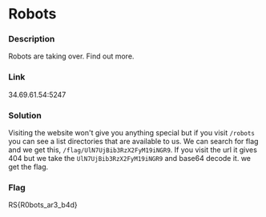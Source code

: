 # Robots

### Description
Robots are taking over. Find out more.

### Link
34.69.61.54:5247

### Solution

Visiting the website won't give you anything special but if you visit `/robots` you can  see a list directories that are available to us. We can  search for flag and we get this, `/flag/UlN7UjBib3RzX2FyM19iNGR9`.
If  you visit the url it gives 404 but we take the `UlN7UjBib3RzX2FyM19iNGR9` and base64 decode it. we get the flag.

### Flag
RS{R0bots_ar3_b4d}

